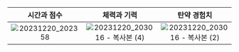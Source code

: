 |시간과 점수|체력과 기력|탄약 경험치|
|:---:|:---:|:---:|
|![20231220_202358](https://github.com/ACEDIA2567/CityGun/assets/101154683/3e9ed55c-e627-4a4f-8138-d8ba75535ac0)|![20231220_203016 - 복사본 (4)](https://github.com/ACEDIA2567/CityGun/assets/101154683/59d947d8-f169-4089-a1e8-8641c481e7de)|![20231220_203016 - 복사본 (2)](https://github.com/ACEDIA2567/CityGun/assets/101154683/0fc3ca6b-df83-4bc3-92e0-762be5815e73)|
